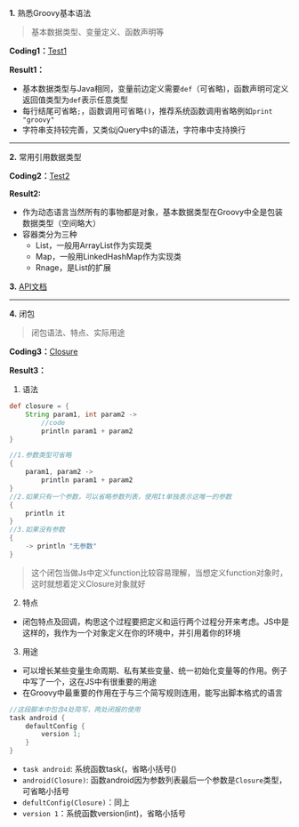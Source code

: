 **1.** 熟悉Groovy基本语法

> 基本数据类型、变量定义、函数声明等

**Coding1：**[Test1](1.%20Test.groovy)

**Result1：**
- 基本数据类型与Java相同，变量前边定义需要`def`（可省略)，函数声明可定义返回值类型为`def`表示任意类型
- 每行结尾可省略`;`，函数调用可省略`()`，推荐系统函数调用省略例如`print "groovy"`
- 字符串支持较完善，又类似jQuery中`$`的语法，字符串中支持换行

----

**2.** 常用引用数据类型

**Coding2：**[Test2](2.%20Test.groovy)

**Result2:**
- 作为动态语言当然所有的事物都是对象，基本数据类型在Groovy中全是包装数据类型（空间略大）
- 容器类分为三种
    - List，一般用ArrayList作为实现类
    - Map，一般用LinkedHashMap作为实现类
    - Rnage，是List的扩展

**3.** [API文档](http://www.groovy-lang.org/api.html)

----

**4.** 闭包

> 闭包语法、特点、实际用途

**Coding3：**[Closure](3.%20Closure.groovy)

**Result3：**
1. 语法
```groovy
def closure = {
    String param1, int param2 ->
        //code
        println param1 + param2
}

//1.参数类型可省略
{
    param1, param2 ->
        println param1 + param2
}
//2.如果只有一个参数，可以省略参数列表，使用It单独表示这唯一的参数
{
    println it
}
//3.如果没有参数
{
    -> println "无参数"
}
```
> 这个闭包当做Js中定义function比较容易理解，当想定义function对象时，这时就想着定义Closure对象就好

2. 特点
- 闭包特点及回调，构思这个过程要把定义和运行两个过程分开来考虑。JS中是这样的，我作为一个对象定义在你的环境中，并引用着你的环境

3. 用途
- 可以增长某些变量生命周期、私有某些变量、统一初始化变量等的作用。例子中写了一个，这在JS中有很重要的用途
- 在Groovy中最重要的作用在于与三个简写规则连用，能写出脚本格式的语言
```groovy
//这段脚本中包含4处简写，两处闭报的使用
task android {
    defaultConfig {
        version 1;
    }
}
```
- `task android`: 系统函数task(，省略小括号()
- `android(Closure)`: 函数android因为参数列表最后一个参数是`Closure`类型，可省略小括号
- `defultConfig(Closure)`：同上
- `version 1`：系统函数version(int)，省略小括号


